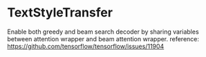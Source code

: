 # TextStyleTransfer

Enable both greedy and beam search decoder by sharing variables between attention wrapper and beam attention wrapper.
reference: https://github.com/tensorflow/tensorflow/issues/11904
